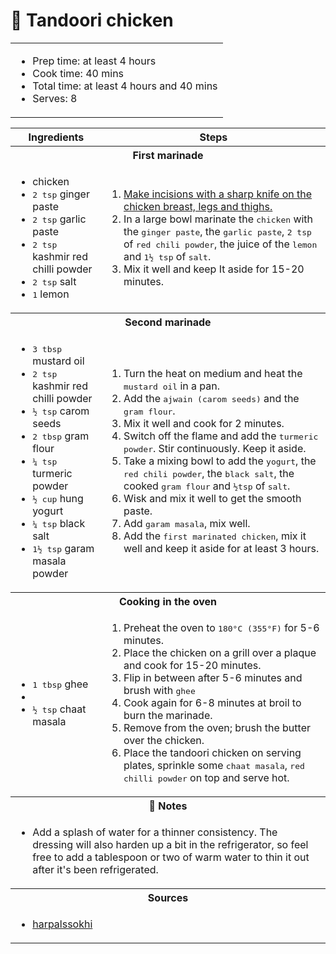 # 🍗 Tandoori chicken

<table table table-striped>
    <tr>
        <td colspan="2">
        <ul>
            <li>Prep time: at least 4 hours</li>
            <li>Cook time: 40 mins</li>
            <li>Total time: at least 4 hours and 40 mins</li>
            <li>Serves: 8</li>
        </ul>
        </td>
    </tr>
</table>

<table class="table table-striped">
  <thead>
    <tr>
      <th scope="col">Ingredients</th>
      <th scope="col">Steps</th>
    </tr>
  </thead>
  <tbody>
    <tr>
      <th colspan="2">First marinade</th>
    </tr>
    <tr>
      <td scope="row">
        <ul>
            <li>chicken</li>
            <li><samp>2 tsp</samp> ginger paste</li>
            <li><samp>2 tsp</samp> garlic paste</li>
            <li><samp>2 tsp</samp> kashmir red chilli powder</li>
            <li><samp>2 tsp</samp> salt</li>
            <li><samp>1</samp> lemon</li>
        </ul>
      </td>
      <td>
        <ol>
            <li><a href="http://harpalssokhi.com/recipe/how-to-cut-chicken-for-tandoori/" target="_blank">Make incisions with a sharp knife on the chicken breast, legs and thighs.</a></li>
            <li>In a large bowl marinate the <samp>chicken</samp> with the <samp>ginger paste</samp>, the <samp>garlic paste</samp>, <samp>2 tsp</samp> of <samp>red chili powder</samp>, the juice of the <samp>lemon</samp> and <samp>1½ tsp</samp> of <samp>salt</samp>.</li>
            <li>Mix it well and keep It aside for 15-20 minutes.</li>
        </ol>
      </td>
    </tr>
    <tr>
      <th colspan="2">Second marinade</th>
    </tr>
    <tr>
      <td scope="row">
        <ul>
            <li><samp>3 tbsp</samp> mustard oil</li>
            <li><samp>2 tsp</samp> kashmir red chilli powder</li>
            <li><samp>½ tsp</samp> carom seeds</li>
            <li><samp>2 tbsp</samp> gram flour</li>
            <li><samp>¼ tsp</samp> turmeric powder</li>
            <li><samp>½ cup</samp> hung yogurt</li>
            <li><samp>¼ tsp</samp> black salt</li>
            <li><samp>1½ tsp</samp> garam masala powder</li>
        </ul>
      </td>
      <td>
        <ol>
            <li>Turn the heat on medium and heat the <samp>mustard oil</samp> in a pan.</li>
            <li>Add the <samp>ajwain (carom seeds)</samp> and the <samp>gram flour</samp>.</li>
            <li>Mix it well and cook for 2 minutes.</li>
            <li>Switch off the flame and add the <samp>turmeric powder</samp>. Stir continuously. Keep it aside.</li>
            <li>Take a mixing bowl to add the <samp>yogurt</samp>, the <samp>red chili powder</samp>, the <samp>black salt</samp>, the cooked <samp>gram flour</samp> and <samp>½tsp</samp> of <samp>salt</samp>.</li>
            <li>Wisk and mix it well to get the smooth paste.</li>
            <li>Add <samp>garam masala</samp>, mix well.</li>
            <li>Add the <samp>first marinated chicken</samp>, mix it well and keep it aside for at least 3 hours.</li>
        </ol>
      </td>
    </tr>
    <tr>
      <th colspan="2">Cooking in the oven</th>
    </tr>
    <tr>
      <td scope="row">
        <ul>
            <li><samp>1 tbsp</samp> ghee</li>
            <li><li><samp>½ tsp</samp> chaat masala</li></li>
        </ul>
      </td>
      <td>
        <ol>
            <li>Preheat the oven to <samp>180°C (355°F)</samp> for 5-6 minutes.</li>
            <li>Place the chicken on a grill over a plaque and cook for 15-20 minutes.</li>
            <li>Flip in between after 5-6 minutes and brush with <samp>ghee</samp></li>
            <li>Cook again for 6-8 minutes at broil to burn the marinade.</li>
            <li>Remove from the oven; brush the butter over the chicken.</li>
            <li>Place the tandoori chicken on serving plates, sprinkle some <samp>chaat masala</samp>, <samp>red chilli powder</samp> on top and serve hot.</li>
        </ol>
      </td>
    </tr>
    <tr>
      <th colspan="2">📝 Notes</th>
    </tr>
    <tr>
      <td colspan="2">
        <ul>
            <li>Add a splash of water for a thinner consistency. The dressing will also harden up a bit in the refrigerator, so feel free to add a tablespoon or two of warm water to thin it out after it's been refrigerated.</li>
        </ul>
      </td>
    </tr>
    <tr>
      <th colspan="2">Sources</th>
    </tr>
    <tr>
      <td colspan="2">
        <ul>
            <li><a href="https://harpalssokhi.com/recipe/tandoori-chicken-in-oven/" target="_blank">harpalssokhi</a></li>
        </ul>
      </td>
    </tr>
  </tbody>
</table>
